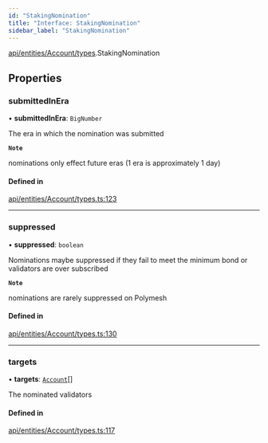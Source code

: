 ```yaml
---
id: "StakingNomination"
title: "Interface: StakingNomination"
sidebar_label: "StakingNomination"
---
```


[api/entities/Account/types](../../../../../../modules/API/Entities/Account/Types/Types.md).StakingNomination

## Properties

### submittedInEra

• **submittedInEra**: `BigNumber`

The era in which the nomination was submitted

**`Note`**

nominations only effect future eras (1 era is approximately 1 day)

#### Defined in

[api/entities/Account/types.ts:123](https://github.com/PolymeshAssociation/polymesh-sdk/blob/49a0066c3/src/api/entities/Account/types.ts#L123)

___

### suppressed

• **suppressed**: `boolean`

Nominations maybe suppressed if they fail to meet the minimum bond or validators are over subscribed

**`Note`**

nominations are rarely suppressed on Polymesh

#### Defined in

[api/entities/Account/types.ts:130](https://github.com/PolymeshAssociation/polymesh-sdk/blob/49a0066c3/src/api/entities/Account/types.ts#L130)

___

### targets

• **targets**: [`Account`](../../../../../../classes/API/Entities/Account/Account.md)[]

The nominated validators

#### Defined in

[api/entities/Account/types.ts:117](https://github.com/PolymeshAssociation/polymesh-sdk/blob/49a0066c3/src/api/entities/Account/types.ts#L117)
